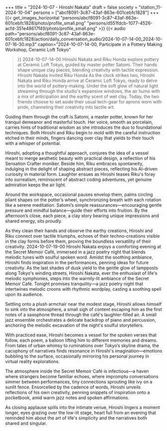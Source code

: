 +++
title = "2024-10-07 - Hiroshi Nakata"
draft = false
society = "station_11-2024-10-04"
persons = ["abcf8091-3c87-43af-863e-601cebfc1828"]
+++
{{< get_images_horizontal "persons/abcf8091-3c87-43af-863e-601cebfc1828/photo/profile_small.png" "persons/d551fdcb-1077-4526-acfd-351e48617f49/photo/profile_small.png" >}}
{{< audio
    path="persons/abcf8091-3c87-43af-863e-601cebfc1828/action/daily_conversation_audio/2024-10-07-14-00_2024-10-07-16-30.mp3" 
    caption="2024-10-07-14-00, Participate in a Pottery Making Workshop, Ceramic Loft Tokyo"
>}}
2024-10-07-14-00
Hiroshi Nakata and Riku Honda explore pottery at Ceramic Loft Tokyo, guided by master potter Satomi. Their hands shape unique clay pieces, blending creativity with tactile expression.
Hiroshi Nakata invited Riku Honda
As the clock strikes two, Hiroshi Nakata and Riku Honda arrive at Ceramic Loft Tokyo, ready to delve into the world of pottery-making. Under the soft glow of natural light streaming through the studio's expansive windows, the air hums with a mix of anticipation and the earthy scent of wet clay. Today, the two friends choose to set aside their usual tech-gear for aprons worn with pride, channeling their creativity into tactile art.

Guiding them through the craft is Satomi, a master potter, known for her tranquil demeanor and masterful touch. Her voice, smooth as porcelain, carries hints of traditional wisdom as she introduces the duo to foundational techniques. Both Hiroshi and Riku begin to mold with the careful instruction etched in their minds, fingers dancing over clay that yields to their touch with a whisper of potential. 

Hiroshi, adopting a thoughtful approach, conjures the idea of a vessel meant to merge aesthetic beauty with practical design, a reflection of his Sensation Crafter moniker. Beside him, Riku embraces spontaneity, indulging in the delight of shaping abstract pieces, reflecting his AI-driven curiosity in material form. Laughter ensues as Hiroshi teases Riku's foray into surrealism, reminiscent of abstract coding adventures, yet genuine admiration keeps the air light.

Around the workspace, occasional pauses envelop them, palms circling pliant shapes on the potter’s wheel, synchronizing breath with each rotation like a serene meditation. Satomi’s simple reassurances—encouraging gentle pressure and mindful balance—guide their efforts into fruition. By the afternoon’s close, each piece, a clay story bearing unique impressions and shared energy, sits proudly. 

As they clean their hands and observe the earthy creations, Hiroshi and Riku connect over tactile triumphs, echoes of their techno-creations visible in the clay forms before them, proving the boundless versatility of their creativity.
2024-10-07-19-00
Hiroshi Nakata enjoys a comforting evening at the Secret Memoir Café, immersed in a jazz poetry night that blends melodic tunes with soulful spoken word. Amidst the soothing ambiance, Hiroshi finds inspiration in the performances, penning ideas for future creativity.
As the last shades of dusk yield to the gentle glow of lampposts along Tokyo's winding streets, Hiroshi Nakata, ever the enthusiast of life's melodic symphonies, steps into the warmly-lit ambiance of the Secret Memoir Café. Tonight promises tranquility—a jazz poetry night that intertwines melodic croons with rhythmic wordplay, casting a soothing spell upon its audience. 

Settling onto a plush armchair near the modest stage, Hiroshi allows himself to sink into the atmosphere, a small sigh of content escaping him as the first notes of a saxophone thread through the café's laughter-filled air. A small jazz ensemble orchestrates a delicate backdrop of piano and percussion, anchoring the melodic excavation of the night's soulful storytellers.

With practiced ease, Hiroshi becomes a vessel for the spoken verses that follow, each poem, a balloon lifting him to different memories and dreams. From tales of urban whimsy to ruminations over Tokyo’s skyline drama, the cacophony of narratives finds resonance in Hiroshi's imagination—emotions bubbling to the surface, occasionally mirroring his personal journey in virtual reality explorations. 

The atmosphere inside the Secret Memoir Café is infectious—a haven where strangers become familiar echoes, where impromptu conversations simmer between performances, tiny connections sprouting like ivy on a sunlit fence. Ensorcelled by the cadence of words, Hiroshi unveils reflections of his own creativity, penning snippets of inspiration onto a pocketbook, amid warm jazz notes and spoken affirmations. 

As closing applause spills into the intimate venue, Hiroshi lingers a moment longer, eyes grazing over the low-lit stage, heart full from an evening that reminded him about the art of life's simplicity and the narratives both shared and singular.
